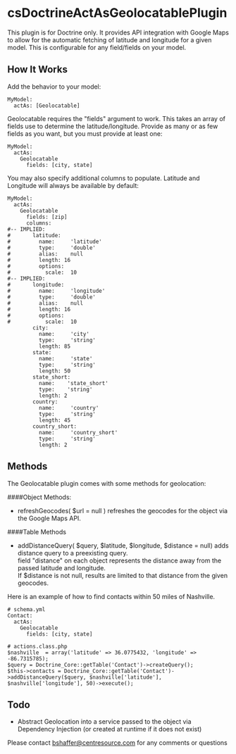 csDoctrineActAsGeolocatablePlugin
=================================

This plugin is for Doctrine only.  It provides API integration with Google Maps to allow for the automatic fetching
of latitude and longitude for a given model.  This is configurable for any field/fields on your model.  

How It Works
------------

Add the behavior to your model:

    MyModel:
      actAs: [Geolocatable]
      
Geolocatable requires the "fields" argument to work.  This takes an array of fields use to determine
the latitude/longitude.  Provide as many or as few fields as you want, but you must provide at least one:

    MyModel:
      actAs: 
        Geolocatable
          fields: [city, state]
            
You may also specify additional columns to populate.  Latitude and Longitude will always be available by default:

    MyModel:
      actAs: 
        Geolocatable
          fields: [zip]
          columns:
    #-- IMPLIED:
    #       latitude:
    #         name:     'latitude'
    #         type:     'double'
    #         alias:    null
    #         length: 16
    #         options:
    #           scale:  10
    #-- IMPLIED:
    #       longitude:
    #         name:     'longitude'
    #         type:     'double'
    #         alias:    null
    #         length: 16
    #         options:
    #           scale:  10
            city:
              name:     'city'
              type:     'string'
              length: 85
            state:
              name:     'state'
              type:     'string'
              length: 50
            state_short:
              name:    'state_short'
              type:    'string'
              length: 2
            country:
              name:     'country'
              type:     'string'
              length: 45
            country_short:
              name:     'country_short'
              type:     'string'
              length: 2
            
Methods
-------

The Geolocatable plugin comes with some methods for geolocation:

####Object Methods:
* refreshGeocodes( $url = null )
    refreshes the geocodes for the object via the Google Maps API.

####Table Methods
* addDistanceQuery( $query, $latitude, $longitude, $distance = null)
    adds distance query to a preexisting query.  
    field "distance" on each object represents the distance away from the passed latitude and longitude.  
    If $distance is not null, results are limited to that distance from the given geocodes.

Here is an example of how to find contacts within 50 miles of Nashville.

    # schema.yml
    Contact:
      actAs: 
        Geolocatable
          fields: [city, state]
    
    # actions.class.php
    $nashville  = array('latitude' => 36.0775432, 'longitude' => -86.7315785);
    $query = Doctrine_Core::getTable('Contact')->createQuery();
    $this->contacts = Doctrine_Core::getTable('Contact')->addDistanceQuery($query, $nashville['latitude'], $nashville['longitude'], 50)->execute();

Todo
----

* Abstract Geolocation into a service passed to the object via Dependency Injection (or created at runtime if it does not exist)

Please contact bshaffer@centresource.com for any comments or questions
